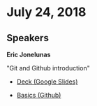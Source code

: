 # July 24, 2018

## Speakers

**Eric Jonelunas**

"Git and Github introduction"
 - [Deck (Google Slides)](https://docs.google.com/presentation/d/1qij-A_zdh4PArRMWQum2ncj3jCFSt62xufPk03yqX4A/edit?usp=sharing)

 - [Basics (Github)](https://guides.github.com/activities/hello-world/)
 